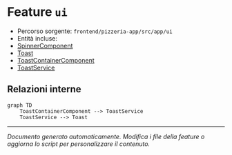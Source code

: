 # Feature `ui`

- Percorso sorgente: `frontend/pizzeria-app/src/app/ui`
- Entità incluse:
- [SpinnerComponent](../entities/SpinnerComponent.md)
- [Toast](../entities/Toast.md)
- [ToastContainerComponent](../entities/ToastContainerComponent.md)
- [ToastService](../entities/ToastService.md)

## Relazioni interne
```mermaid
graph TD
    ToastContainerComponent --> ToastService
    ToastService --> Toast
```


---
_Documento generato automaticamente. Modifica i file della feature o aggiorna lo script per personalizzare il contenuto._

